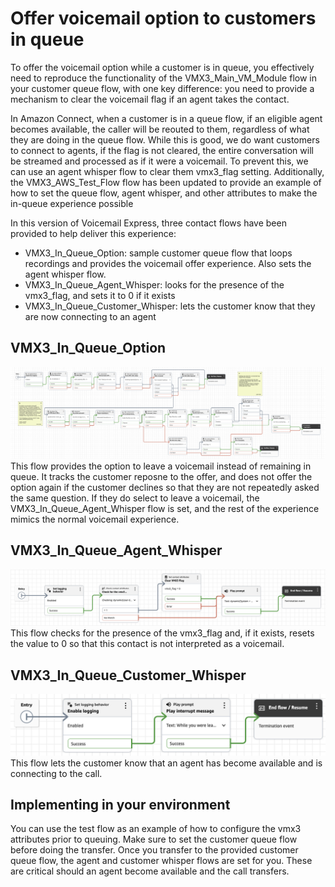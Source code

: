 # Offer voicemail option to customers in queue
To offer the voicemail option while a customer is in queue, you effectively need to reproduce the functionality of the VMX3_Main_VM_Module flow in your customer queue flow, with one key difference: you need to provide a mechanism to clear the voicemail flag if an agent takes the contact. 

In Amazon Connect, when a customer is in a queue flow, if an eligible agent becomes available, the caller will be reouted to them, regardless of what they are doing in the queue flow. While this is good, we do want customers to connect to agents, if the flag is not cleared, the entire conversation will be streamed and processed as if it were a voicemail. To prevent this, we can use an agent whisper flow to clear them vmx3_flag setting. Additionally, the VMX3_AWS_Test_Flow flow has been updated to provide an example of how to set the queue flow, agent whisper, and other attributes to make the in-queue experience possible

In this version of Voicemail Express, three contact flows have been provided to help deliver this experience:
-  VMX3_In_Queue_Option: sample customer queue flow that loops recordings and provides the voicemail offer experience. Also sets the agent whisper flow.
-  VMX3_In_Queue_Agent_Whisper: looks for the presence of the vmx3_flag, and sets it to 0 if it exists
-  VMX3_In_Queue_Customer_Whisper: lets the customer know that they are now connecting to an agent

## VMX3_In_Queue_Option
![VMX3_In_Queue_Option Flow](/Docs/Img/vmx3_inqueue_option.png)
This flow provides the option to leave a voicemail instead of remaining in queue. It tracks the customer reposne to the offer, and does not offer the option again if the customer declines so that they are not repeatedly asked the same question. If they do select to leave a voicemail, the VMX3_In_Queue_Agent_Whisper flow is set, and the rest of the experience mimics the normal voicemail experience. 

## VMX3_In_Queue_Agent_Whisper
![VMX3_In_Queue_Agent_Whisper Flow](/Docs/Img/vmx3_inqueue_whisper.png)
This flow checks for the presence of the vmx3_flag and, if it exists, resets the value to 0 so that this contact is not interpreted as a voicemail. 


## VMX3_In_Queue_Customer_Whisper
![VMX3_In_Queue_Agent_Whisper Flow](/Docs/Img/vmx3_inqueue_customer_whisper.png)
This flow lets the customer know that an agent has become available and is connecting to the call.

## Implementing in your environment
You can use the test flow as an example of how to configure the vmx3 attributes prior to queuing. Make sure to set the customer queue flow before doing the transfer. Once you transfer to the provided customer queue flow, the agent and customer whisper flows are set for you. These are critical should an agent become available and the call transfers.